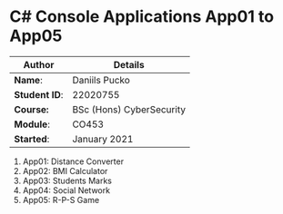 # C# Console Applications App01 to App05
| Author | Details |
| ---- | ---- |
**Name**: | Daniils Pucko  |
**Student ID**: | 22020755 |
**Course:** | BSc (Hons) CyberSecurity |
**Module**: | CO453     |
**Started**: | January 2021 |    

1. App01: Distance Converter
2. App02: BMI Calculator
3. App03: Students Marks
4. App04: Social Network
5. App05: R-P-S Game
